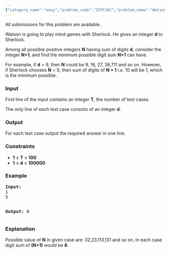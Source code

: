 ```yaml
---
{"category_name":"easy","problem_code":"ICPC16C","problem_name":"Watson and Digit Sums","languages_supported":{"0":"C","1":"CPP14","2":"JAVA","3":"PYTH","4":"PYTH 3.4"},"max_timelimit":1,"source_sizelimit":50000,"problem_author":"admin3","problem_tester":null,"date_added":"18-10-2016","tags":{"0":"admin3"},"time":{"view_start_date":1477153800,"submit_start_date":1477153800,"visible_start_date":1477153800,"end_date":1735669800},"layout":"problem"}
---
```

<span class="solution-visible-txt">All submissions for this problem are available.</span><p>Watson is going to play mind games with Sherlock. He gives an integer <b>d</b> to Sherlock.</p>
<p>Among all possible positive integers <b>N</b> having sum of digits <b>d</b>, consider the integer <b>N+1</b>, and find the minimum possible digit sum <b>N+1</b> can have.</p>

<p>
For example, if <b>d</b> = 9, then <b>N</b> could be 9, 18, 27, 36,711 and so on. However, if Sherlock chooses <b>N</b> = 9,  then sum of digits of <b>N + 1</b> <i>i.e.</i> 10 will be 1, which is the minimum possible.
</p>

<h3>Input</h3>
<p>First line of the input contains an integer <b>T</b>, the number of test cases.</p>
<p>The only line of each test case consists of an integer <b>d</b>.</p>


<h3>Output</h3>
<p>For each test case output the required answer in one line.</p>


<h3>Constraints</h3>
<ul>
<li><b>1</b> ≤ <b>T</b> ≤ <b>100</b></li>
<li><b>1</b> ≤ <b>d</b> ≤ <b>100000</b></li>
</ul>

<h3>Example</h3>
<pre><b>Input:</b>
1
5

<b>Output:</b>
6
</pre>

<h3>Explanation</h3>
<p>Possible value of <b>N</b> in given case are: 32,23,113,131 and so on, in each case digit sum of <b>(N+1)</b> would be <b>6</b>.</p>
